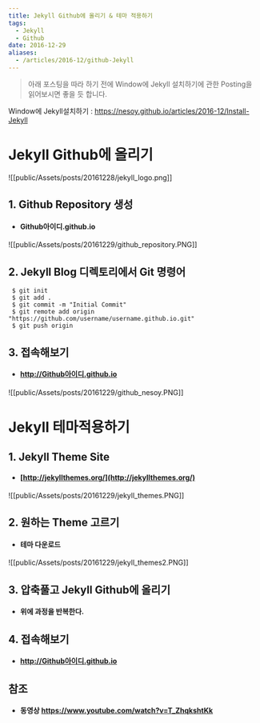 ```yaml
---
title: Jekyll Github에 올리기 & 테마 적용하기
tags:
  - Jekyll
  - Github
date: 2016-12-29
aliases: 
  - /articles/2016-12/github-Jekyll
---
```


> 아래 포스팅을 따라 하기 전에 Window에 Jekyll 설치하기에 관한 Posting을 읽어보시면 좋을 듯 합니다.

Window에 Jekyll설치하기 : <https://nesoy.github.io/articles/2016-12/Install-Jekyll>

# **Jekyll Github에 올리기**

![[public/Assets/posts/20161228/jekyll_logo.png]]

## 1. Github Repository 생성

- #### Github아이디.github.io

![[public/Assets/posts/20161229/github_repository.PNG]]

## 2. Jekyll Blog 디렉토리에서 Git 명령어

```shell
 $ git init
 $ git add .
 $ git commit -m "Initial Commit"
 $ git remote add origin "https://github.com/username/username.github.io.git"
 $ git push origin
```

## 3. 접속해보기
  - #### http://Github아이디.github.io

![[public/Assets/posts/20161229/github_nesoy.PNG]]


# **Jekyll 테마적용하기**

## 1. Jekyll Theme Site

- #### [http://jekyllthemes.org/](http://jekyllthemes.org/)

![[public/Assets/posts/20161229/jekyll_themes.PNG]]

## 2. 원하는 Theme 고르기

- #### 테마 다운로드

![[public/Assets/posts/20161229/jekyll_themes2.PNG]]

## 3. 압축풀고 Jekyll Github에 올리기

- #### 위에 과정을 반복한다.

## 4. 접속해보기
  - #### http://Github아이디.github.io

## 참조
  - #### 동영상 <https://www.youtube.com/watch?v=T_ZhqkshtKk>
